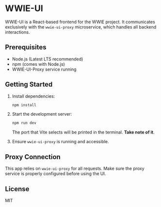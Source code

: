 # WWIE-UI

WWIE-UI is a React-based frontend for the WWIE project. It communicates exclusively with the `wwie-ui-proxy` microservice, which handles all backend interactions.

## Prerequisites

- Node.js (Latest LTS recommended)
- npm (comes with Node.js)
- WWIE-UI-Proxy service running

## Getting Started

1. Install dependencies:

   ```sh
   npm install
   ```

2. Start the development server:

   ```sh
   npm run dev
   ```

   The port that Vite selects will be printed in the terminal. **Take note of it**.

3. Ensure `wwie-ui-proxy` is running and accessible.

## Proxy Connection

This app relies on `wwie-ui-proxy` for all requests. Make sure the proxy service is properly configured before using the UI.

## License

MIT
